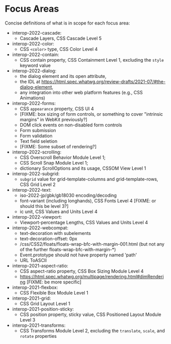 # Focus Areas

Concise definitions of what is in scope for each focus area:

*  interop-2022-cascade:
    * Cascade Layers, CSS Cascade Level 5
*  interop-2022-color:
    * CSS `<color>` type, CSS Color Level 4
*  interop-2022-contain:
    * CSS contain property, CSS Containment Level 1, excluding the `style` keyword value
*  interop-2022-dialog:
    * the dialog element and its open attribute,
    * the IDL at https://html.spec.whatwg.org/review-drafts/2021-07/#the-dialog-element,
    *  any integration into other web platform features (e.g., CSS Animations)
*  interop-2022-forms:
    * CSS `appearance` property, CSS UI 4
    * [FIXME: box sizing of form controls, or something to cover "intrinsic margins" in WebKit previously?]
    * DOM click events on non-disabled form controls
    * Form submission
    * Form validation
    * Text field seletion
    * [FIXME: Some subset of rendering?]
*  interop-2022-scrolling:
    * CSS Overscroll Behavior Module Level 1;
    * CSS Scroll Snap Module Level 1;
    * dictionary ScrollOptions and its usage, CSSOM View Level 1
*  interop-2022-subgrid:
    * `subgrid` value for grid-template-columns and grid-template-rows, CSS Grid Level 2
*  interop-2022-text:
    * iso-2022-jp/gbk/gb18030 encoding/decoding
    * font-variant (including longhands), CSS Fonts Level 4 [FIXME: or should this be level 3?]
    * ic unit, CSS Values and Units Level 4
*  interop-2022-viewport:
    * Viewport-percentage Lengths, CSS Values and Units Level 4
*  interop-2022-webcompat:
    * text-decoration with subelements
    * text-decoration-offset: 0px
    * /css/CSS2/floats/floats-wrap-bfc-with-margin-001.html (but not any of the further floats-wrap-bfc-with-margin-*)
    * Event.prototype should not have property named 'path'
    * URL ToASCII
*  interop-2021-aspect-ratio:
    * CSS aspect-ratio property, CSS Box Sizing Module Level 4
    * https://html.spec.whatwg.org/multipage/rendering.html#dimRendering [FIXME: be more specific]
*  interop-2021-flexbox:
    * CSS Flexible Box Module Level 1
*  interop-2021-grid:
    * CSS Grid Layout Level 1
*  interop-2021-position-sticky:
    * CSS position property, sticky value, CSS Positioned Layout Module Level 3
*  interop-2021-transforms:
    * CSS Transforms Module Level 2, excluding the `translate`, `scale`, and `rotate` properties
